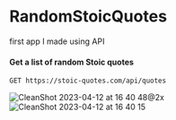# RandomStoicQuotes
first app I made using API
#### Get a list of random Stoic quotes

```
GET https://stoic-quotes.com/api/quotes
```
![CleanShot 2023-04-12 at 16 40 48@2x](https://user-images.githubusercontent.com/62521215/231477166-df4c3080-2cba-4609-87f5-4ab844b87b04.png)
![CleanShot 2023-04-12 at 16 40 15](https://user-images.githubusercontent.com/62521215/231477176-b3fe7b2d-3db4-4e8c-baa8-42f3d48972f8.gif)
